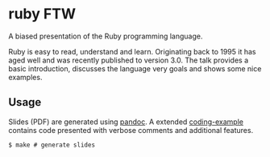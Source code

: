 
# ruby FTW

A biased presentation of the Ruby programming language.

Ruby is easy to read, understand and learn. Originating back to 1995 it has
aged well and was recently published to version 3.0. The talk provides a basic
introduction, discusses the language very goals and shows some nice examples.

## Usage

Slides (PDF) are generated using [pandoc](https://pandoc.org/). A extended
[coding-example](coding-example/) contains code presented with verbose
comments and additional features.

```
$ make # generate slides
```
